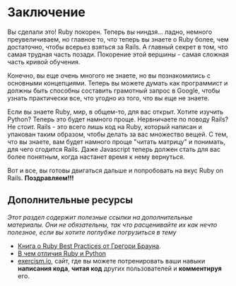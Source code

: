 # Заключение

Вы сделали это! Ruby покорен. Теперь вы ниндзя... ладно, немного преувеличиваем, но главное то, что теперь вы знаете о Ruby более, чем достаточно, чтобы всерьез взяться за Rails. А главный секрет в том, что самая трудная часть позади. Покорение этой вершины - самая сложная часть кривой обучения.

Конечно, вы еще очень многого не знаете, но вы познакомились с основными концепциями. Теперь вы можете думать как программист и должны быть способны составить грамотный запрос в Google, чтобы узнать практически все, что угодно из того, что вы еще не знаете.

Если вы знаете Ruby, мир, в общем-то, для вас открыт. Хотите изучить Python? Теперь это будет намного проще. Нервничаете по поводу Rails? Не стоит. Rails - это всего лишь код на Ruby, который написан и упакован таким образом, чтобы делать за вас множество вещей. С тем, что вы знаете, вам будет намного проще "читать матрицу" и понимать, для чего сгодится Rails. Даже Javascript теперь должен стать для вас более понятным, когда настанет время к нему вернуться.

Вот и все, вы готовы двигаться дальше и попробовать на вкус Ruby on Rails. **Поздравляем!!!**

## Дополнительные ресурсы

*Этот раздел содержит полезные ссылки на дополнительные материалы. Они не обязательны, так что расценивайте их как нечто полезное, если вы хотите поглубже погрузиться в тему*


* [Книга о Ruby Best Practices от Грегори Брауна](http://it-ebooks.info/book/178/).
* [В чем отличия Ruby и Python](http://stackoverflow.com/questions/1113611/what-does-ruby-have-that-python-doesnt-and-vice-versa?rq=1)
* [exercism.io](http://exercism.io/), сайт, где вы можете потренировать ваши навыки **написания кода**, **читая код** других пользователей и **комментируя** его.
